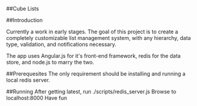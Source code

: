 ##Cube Lists

##Introduction

Currently a work in early stages.  The goal of this project is to create a completely customizable list management system, with any hierarchy, data type, validation, and notifications necessary.

The app uses Angular.js for it's front-end framework, redis for the data store, and node.js to marry the two.

##Prerequesites
The only requirement should be installing and running a local redis server.

##Running
After getting latest, run ./scripts/redis_server.js
Browse to localhost:8000
Have fun
